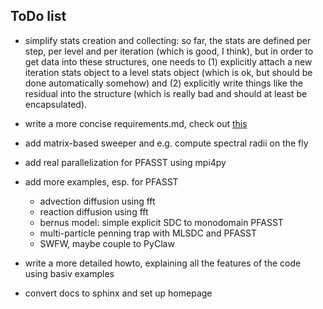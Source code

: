 ToDo list
---------

* simplify stats creation and collecting:
so far, the stats are defined per step, per level and per iteration (which is good, I think), but in order to get data 
into these structures, one needs to (1) explicitly attach a new iteration stats object to a level stats object (which is
ok, but should be done automatically somehow) and (2) explicitly write things like the residual into the structure 
(which is really bad and should at least be encapsulated). 
    
* write a more concise requirements.md, check out [this](https://pip.pypa.io/en/latest/reference/pip_freeze.html)

* add matrix-based sweeper and e.g. compute spectral radii on the fly

* add real parallelization for PFASST using mpi4py

* add more examples, esp. for PFASST
    - advection diffusion using fft
    - reaction diffusion using fft
    - bernus model: simple explicit SDC to monodomain PFASST
    - multi-particle penning trap with MLSDC and PFASST
    - SWFW, maybe couple to PyClaw

* write a more detailed howto, explaining all the features of the code using basiv examples

* convert docs to sphinx and set up homepage